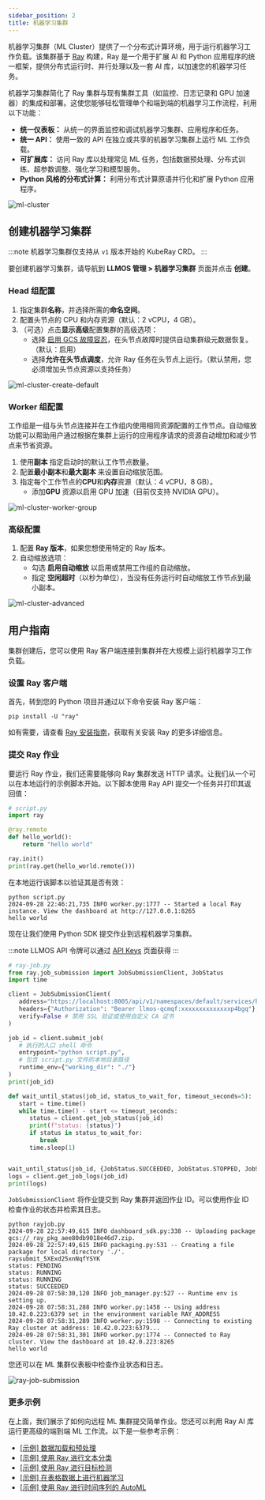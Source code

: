 ```yaml
---
sidebar_position: 2
title: 机器学习集群
---
```


机器学习集群（ML Cluster）提供了一个分布式计算环境，用于运行机器学习工作负载。该集群基于 [Ray](https://docs.ray.io) 构建，Ray 是一个用于扩展 AI 和 Python 应用程序的统一框架，提供分布式运行时、并行处理以及一套 AI 库，以加速您的机器学习任务。

机器学习集群简化了 Ray 集群与现有集群工具（如监控、日志记录和 GPU 加速器）的集成和部署。这使您能够轻松管理单个和端到端的机器学习工作流程，利用以下功能：

- **统一仪表板：** 从统一的界面监控和调试机器学习集群、应用程序和任务。
- **统一 API：** 使用一致的 API 在独立或共享的机器学习集群上运行 ML 工作负载。
- **可扩展库：** 访问 Ray 库以处理常见 ML 任务，包括数据预处理、分布式训练、超参数调整、强化学习和模型服务。
- **Python 风格的分布式计算：** 利用分布式计算原语并行化和扩展 Python 应用程序。

![ml-cluster](/img/docs/ml-cluster.png)

## 创建机器学习集群

:::note
机器学习集群仅支持从 `v1` 版本开始的 KubeRay CRD。
:::

要创建机器学习集群，请导航到 **LLMOS 管理 > 机器学习集群** 页面并点击 **创建**。

### Head 组配置
1. 指定集群**名称**，并选择所需的**命名空间**。
2. 配置头节点的 CPU 和内存资源（默认：2 vCPU，4 GB）。
3. （可选）点击**显示高级**配置集群的高级选项：
    - 选择 [启用 GCS 故障容忍](https://docs.ray.io/en/latest/ray-core/fault_tolerance/gcs.html)，在头节点故障时提供自动集群级元数据恢复。（默认：启用）
    - 选择**允许在头节点调度**，允许 Ray 任务在头节点上运行。（默认禁用，您必须增加头节点资源以支持任务）

![ml-cluster-create-default](/img/docs/ml-cluster-create-default.png)

### Worker 组配置

工作组是一组与头节点连接并在工作组内使用相同资源配置的工作节点。自动缩放功能可以帮助用户通过根据在集群上运行的应用程序请求的资源自动增加和减少节点来节省资源。
1. 使用**副本** 指定启动时的默认工作节点数量。
2. 配置**最小副本**和**最大副本** 来设置自动缩放范围。
3. 指定每个工作节点的**CPU**和**内存**资源（默认：4 vCPU，8 GB）。
   - 添加**GPU** 资源以启用 GPU 加速（目前仅支持 NVIDIA GPU）。

![ml-cluster-worker-group](/img/docs/ml-cluster-worker-group.png)

### 高级配置

1. 配置 **Ray 版本**，如果您想使用特定的 Ray 版本。
2. 自动缩放选项：
   - 勾选 **启用自动缩放** 以启用或禁用工作组的自动缩放。
   - 指定 **空闲超时**（以秒为单位），当没有任务运行时自动缩放工作节点到最小副本。

![ml-cluster-advanced](/img/docs/ml-cluster-advanced.png)

## 用户指南
集群创建后，您可以使用 Ray 客户端连接到集群并在大规模上运行机器学习工作负载。

### 设置 Ray 客户端
首先，转到您的 Python 项目并通过以下命令安装 Ray 客户端：
```shell
pip install -U "ray"
```
如有需要，请查看 [Ray 安装指南](https://docs.ray.io/en/latest/ray-overview/installation.html)，获取有关安装 Ray 的更多详细信息。

### 提交 Ray 作业
要运行 Ray 作业，我们还需要能够向 Ray 集群发送 HTTP 请求。让我们从一个可以在本地运行的示例脚本开始。以下脚本使用 Ray API 提交一个任务并打印其返回值：

```python
# script.py
import ray

@ray.remote
def hello_world():
    return "hello world"

ray.init()
print(ray.get(hello_world.remote()))
```

在本地运行该脚本以验证其是否有效：
```shell
python script.py
2024-09-28 22:46:21,735	INFO worker.py:1777 -- Started a local Ray instance. View the dashboard at http://127.0.0.1:8265
hello world
```

现在让我们使用 Python SDK 提交作业到远程机器学习集群。

:::note
LLMOS API 令牌可以通过 [API Keys](../user_and_auth/api-keys) 页面获得
:::

```python
# ray-job.py
from ray.job_submission import JobSubmissionClient, JobStatus
import time

client = JobSubmissionClient(
   address="https://localhost:8005/api/v1/namespaces/default/services/http:ml-cluster1-head-svc:dashboard/proxy/", # 用您的 ML 集群的端点 URL 替换此 URL
   headers={"Authorization": "Bearer llmos-qcmqf:xxxxxxxxxxxxxxp4bgq"}, # 用您的 LLMOS API 令牌替换
   verify=False # 禁用 SSL 验证或使用自定义 CA 证书
)

job_id = client.submit_job(
   # 执行的入口 shell 命令
   entrypoint="python script.py",
   # 包含 script.py 文件的本地目录路径
   runtime_env={"working_dir": "./"}
)
print(job_id)

def wait_until_status(job_id, status_to_wait_for, timeout_seconds=5):
   start = time.time()
   while time.time() - start <= timeout_seconds:
      status = client.get_job_status(job_id)
      print(f"status: {status}")
      if status in status_to_wait_for:
         break
      time.sleep(1)


wait_until_status(job_id, {JobStatus.SUCCEEDED, JobStatus.STOPPED, JobStatus.FAILED})
logs = client.get_job_logs(job_id)
print(logs)
```

`JobSubmissionClient` 将作业提交到 Ray 集群并返回作业 ID。可以使用作业 ID 检查作业的状态并检索其日志。
```shell
python rayjob.py
2024-09-28 22:57:49,615	INFO dashboard_sdk.py:338 -- Uploading package gcs://_ray_pkg_aee80db9018e46d7.zip.
2024-09-28 22:57:49,615	INFO packaging.py:531 -- Creating a file package for local directory './'.
raysubmit_5XExd25xnNqfYSYK
status: PENDING
status: RUNNING
status: RUNNING
status: SUCCEEDED
2024-09-28 07:58:30,120	INFO job_manager.py:527 -- Runtime env is setting up.
2024-09-28 07:58:31,288	INFO worker.py:1458 -- Using address 10.42.0.223:6379 set in the environment variable RAY_ADDRESS
2024-09-28 07:58:31,289	INFO worker.py:1598 -- Connecting to existing Ray cluster at address: 10.42.0.223:6379...
2024-09-28 07:58:31,301	INFO worker.py:1774 -- Connected to Ray cluster. View the dashboard at 10.42.0.223:8265
hello world
```
您还可以在 ML 集群仪表板中检查作业状态和日志。

![ray-job-submission](/img/docs/ray-job-submission.png)

### 更多示例

在上面，我们展示了如何向远程 ML 集群提交简单作业。您还可以利用 Ray AI 库运行更高级的端到端 ML 工作流。以下是一些参考示例：

- [[示例] 数据加载和预处理](https://docs.ray.io/en/latest/train/user-guides/data-loading-preprocessing.html)
- [[示例] 使用 Ray 进行文本分类](https://docs.ray.io/en/latest/train/examples/transformers/huggingface_text_classification.html)
- [[示例] 使用 Ray 进行目标检测](https://docs.ray.io/en/latest/train/examples/pytorch/torch_detection.html)
- [[示例] 在表格数据上进行机器学习](https://docs.ray.io/en/latest/train/examples/xgboost/xgboost_example.html)
- [[示例] 使用 Ray 进行时间序列的 AutoML](https://docs.ray.io/en/latest/ray-core/examples/automl_for_time_series.html)
